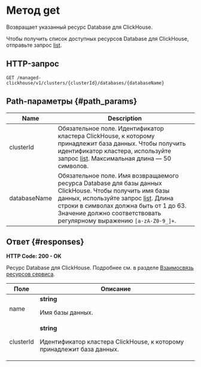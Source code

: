 # Метод get
Возвращает указанный ресурс Database для ClickHouse.
 
Чтобы получить список доступных ресурсов Database для ClickHouse,
отправьте запрос [list](/docs/mdb/api-ref/clickhouse/Database/list).
 
## HTTP-запрос
`GET /managed-clickhouse/v1/clusters/{clusterId}/databases/{databaseName}`
 
## Path-параметры {#path_params}
 
Name | Description
--- | ---
clusterId | Обязательное поле. Идентификатор кластера ClickHouse, к которому принадлежит база данных. Чтобы получить идентификатор кластера, используйте запрос [list](/docs/mdb/api-ref/clickhouse/Cluster/list).  Максимальная длина — 50 символов.
databaseName | Обязательное поле. Имя возвращаемого ресурса Database для базы данных ClickHouse. Чтобы получить имя базы данных, используйте запрос [list](/docs/mdb/api-ref/clickhouse/Database/list).  Длина строки в символах должна быть от 1 до 63. Значение должно соответствовать регулярному выражению `` [a-zA-Z0-9_]+ ``.
 
## Ответ {#responses}
**HTTP Code: 200 - OK**

Ресурс Database для ClickHouse. Подробнее см. в разделе [Взаимосвязь
ресурсов сервиса](/docs/mdb/concepts).
 
Поле | Описание
--- | ---
name | **string**<br><p>Имя базы данных.</p> 
clusterId | **string**<br><p>Идентификатор кластера ClickHouse, к которому принадлежит база данных.</p> 